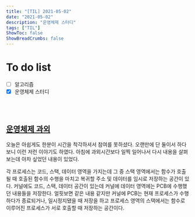 ```yaml
---
title: "[TIL] 2021-05-02"
date: "2021-05-02"
description: "운영체제 스터디"
tags: ["TIL"]
ShowToc: false
ShowBreadCrumbs: false
---
```


# To do list
- [ ] 알고리즘
- [x] 운영체제 스터디

<br />
<br />

## [운영체제 과외](https://www.notion.so/nibble2/291bc44be64d4836a658274f722a290e)
오늘은 아쉽게도 한분이 시간을 착각하셔서 참여를 못하셨다. 오랜만에 단 둘이서 하다보니 이런 저런 이야기도 하였다. 아침에 과외시간보다 일찍 일어나서 다시 내용을 살펴보는데 아차 싶었던 내용이 있었다.

각 프로세스는 코드, 스택, 데이터 영역을 가지는데 그 중 스택 영역에서는 함수가 호출될 때 호출된 함수의 수행을 마치고 복귀할 주소 및 데이터를 임시로 저장하는 공간이 있다.
커널에도 코드, 스택, 데이터 공간이 있는데 커널에 데이터 영역에는 PCB에 수행했던 내용들을 저장한다. 얼핏보면 같은 내용 같지만 커널에 PCB는 현재 프로세스가 수행하다가 종료되거나, 일시정지됐을 때 저장을 하고 프로세스 영역의 스택에서는 함수로 이루어진 프로세스가 서로 호출할 때 저장하는 공간이다.
